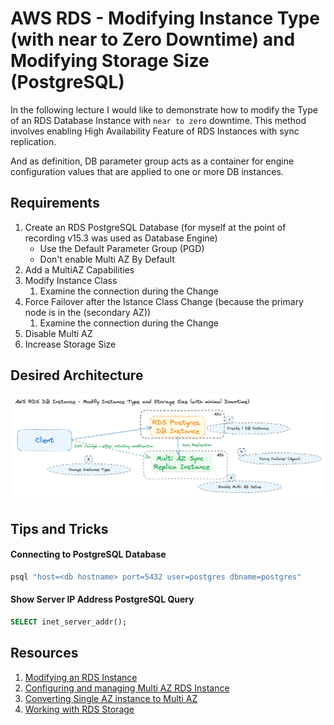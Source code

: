 # AWS RDS - Modifying Instance Type (with near to Zero Downtime) and Modifying Storage Size (PostgreSQL)
In the following lecture I would like to demonstrate how to modify the Type of an RDS Database Instance with `near to zero` downtime. This method involves enabling High Availability Feature of RDS Instances with sync replication.

And as definition, DB parameter group acts as a container for engine configuration values that are applied to one or more DB instances. 

## Requirements
1. Create an RDS PostgreSQL Database (for myself at the point of recording v15.3 was used as Database Engine)
    - Use the Default Parameter Group (PGD)
    - Don't enable Multi AZ By Default
1. Add a MultiAZ Capabilities
1. Modify Instance Class
    1. Examine the connection during the Change
1. Force Failover after the Istance Class Change (because the primary node is in the (secondary AZ))
    1. Examine the connection during the Change
1. Disable Multi AZ
1. Increase Storage Size


## Desired Architecture
![RDS Parameters Group Picture](./rds-modify-instance-type-and-storage-size-01.png)

## Tips and Tricks
#### Connecting to PostgreSQL Database
```sh
psql "host=<db hostname> port=5432 user=postgres dbname=postgres"
```

#### Show Server IP Address PostgreSQL Query
```sql
SELECT inet_server_addr();
```
## Resources
1. [Modifying an RDS Instance](https://docs.aws.amazon.com/AmazonRDS/latest/UserGuide/Overview.DBInstance.Modifying.html)
1. [Configuring and managing Multi AZ RDS Instance](https://docs.aws.amazon.com/AmazonRDS/latest/UserGuide/Concepts.MultiAZ.html)
1. [Converting Single AZ instance to Multi AZ](https://repost.aws/knowledge-center/rds-convert-single-az-multi-az)
1. [Working with RDS Storage](https://docs.aws.amazon.com/AmazonRDS/latest/UserGuide/USER_PIOPS.StorageTypes.html)
